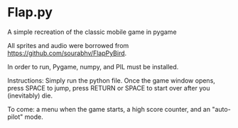 # Flap.py
A simple recreation of the classic mobile game in pygame

All sprites and audio were borrowed from https://github.com/sourabhv/FlapPyBird.

In order to run, Pygame, numpy, and PIL must be installed.

Instructions: Simply run the python file. Once the game window opens, press SPACE to jump, press RETURN or SPACE to start over after you (inevitably) die.

To come: a menu when the game starts, a high score counter, and an "auto-pilot" mode.
